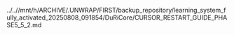 ../..//mnt/h/ARCHIVE/.UNWRAP/FIRST/backup_repository/learning_system_fully_activated_20250808_091854/DuRiCore/CURSOR_RESTART_GUIDE_PHASE5_5_2.md